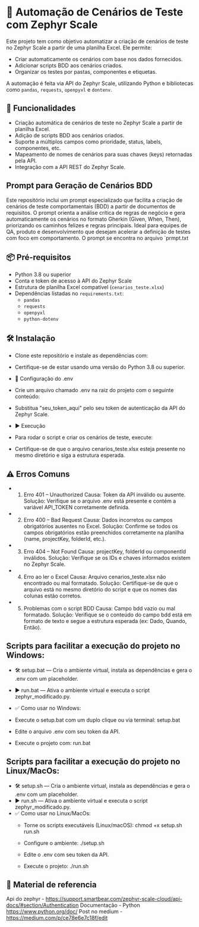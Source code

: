 # 🧪 Automação de Cenários de Teste com Zephyr Scale

Este projeto tem como objetivo automatizar a criação de cenários de teste no Zephyr Scale a partir de uma planilha Excel. Ele permite:

- Criar automaticamente os cenários com base nos dados fornecidos.
- Adicionar scripts BDD aos cenários criados.
- Organizar os testes por pastas, componentes e etiquetas.

A automação é feita via API do Zephyr Scale, utilizando Python e bibliotecas como `pandas`, `requests`, `openpyxl` e `dontenv`.

## 🚀 Funcionalidades

- Criação automática de cenários de teste no Zephyr Scale a partir de planilha Excel.
- Adição de scripts BDD aos cenários criados.
- Suporte a múltiplos campos como prioridade, status, labels, componentes, etc.
- Mapeamento de nomes de cenários para suas chaves (keys) retornadas pela API.
- Integração com a API REST do Zephyr Scale.

## Prompt para Geração de Cenários BDD
Este repositório inclui um prompt especializado que facilita a criação de cenários de teste comportamentais (BDD) a partir de documentos de requisitos.
O prompt orienta a análise crítica de regras de negócio e gera automaticamente os cenários no formato Gherkin (Given, When, Then), priorizando os caminhos felizes e regras principais.
Ideal para equipes de QA, produto e desenvolvimento que desejam acelerar a definição de testes com foco em comportamento.
O prompt se encontra no arquivo  `prmpt.txt

## 📦 Pré-requisitos

- Python 3.8 ou superior
- Conta e token de acesso à API do Zephyr Scale
- Estrutura de planilha Excel compatível (`cenarios_teste.xlsx`)
- Dependências listadas no `requirements.txt`:
  - `pandas`
  - `requests`
  - `openpyxl`
  - `python-dotenv`

## 🛠️ Instalação
- Clone este repositório e instale as dependências com:

- Certifique-se de estar usando uma versão do Python 3.8 ou superior.

- 🔐 Configuração do .env
- Crie um arquivo chamado .env na raiz do projeto com o seguinte conteúdo:
- Substitua "seu_token_aqui" pelo seu token de autenticação da API do Zephyr Scale.

- ▶️ Execução
- Para rodar o script e criar os cenários de teste, execute:
- Certifique-se de que o arquivo cenarios_teste.xlsx esteja presente no mesmo diretório e siga a estrutura esperada.

## ⚠️ Erros Comuns
- 1. Erro 401 – Unauthorized
Causa: Token da API inválido ou ausente.
Solução: Verifique se o arquivo .env está presente e contém a variável API_TOKEN corretamente definida.

- 2. Erro 400 – Bad Request
Causa: Dados incorretos ou campos obrigatórios ausentes no Excel.
Solução: Confirme se todos os campos obrigatórios estão preenchidos corretamente na planilha (name, projectKey, folderId, etc.).

- 3. Erro 404 – Not Found
Causa: projectKey, folderId ou componentId inválidos.
Solução: Verifique se os IDs e chaves informados existem no Zephyr Scale.

- 4. Erro ao ler o Excel
Causa: Arquivo cenarios_teste.xlsx não encontrado ou mal formatado.
Solução: Certifique-se de que o arquivo está no mesmo diretório do script e que os nomes das colunas estão corretos.

- 5. Problemas com o script BDD
Causa: Campo bdd vazio ou mal formatado.
Solução: Verifique se o conteúdo do campo bdd está em formato de texto e segue a estrutura esperada (ex: Dado, Quando, Então).

## Scripts para facilitar a execução do projeto no Windows:

- 🛠️ setup.bat — Cria o ambiente virtual, instala as dependências e gera o .env com um placeholder.
- ▶️ run.bat — Ativa o ambiente virtual e executa o script zephyr_modificado.py.
- ✅ Como usar no Windows:
 - Execute o setup.bat com um duplo clique ou via terminal: setup.bat

 - Edite o arquivo .env com seu token da API.

 - Execute o projeto com: run.bat

 ## Scripts para facilitar a execução do projeto no Linux/MacOs:

- 🛠️ setup.sh — Cria o ambiente virtual, instala as dependências e gera o .env com um placeholder.
- ▶️ run.sh — Ativa o ambiente virtual e executa o script zephyr_modificado.py.
- ✅ Como usar no Linux/MacOs:
  - Torne os scripts executáveis (Linux/macOS): chmod +x setup.sh run.sh

  - Configure o ambiente: ./setup.sh

  - Edite o .env com seu token da API.

   - Execute o projeto: ./run.sh
 
## 📘 Material de referencia
Api do zephyr - https://support.smartbear.com/zephyr-scale-cloud/api-docs/#section/Authentication 
Documentação - Python https://www.python.org/doc/ 
Post no medium - https://medium.com/p/ce78e6e7c18f/edit




